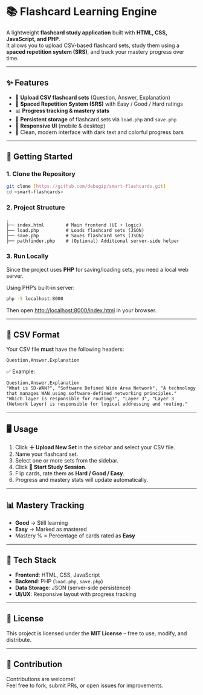# 📚 Flashcard Learning Engine

A lightweight **flashcard study application** built with **HTML, CSS, JavaScript, and PHP**.  
It allows you to upload CSV-based flashcard sets, study them using a **spaced repetition system (SRS)**, and track your mastery progress over time.

---

## ✨ Features
- 📂 **Upload CSV flashcard sets** (Question, Answer, Explanation)
- 🧠 **Spaced Repetition System (SRS)** with Easy / Good / Hard ratings
- 📊 **Progress tracking & mastery stats**
- 🔄 **Persistent storage** of flashcard sets via `load.php` and `save.php`
- 📱 **Responsive UI** (mobile & desktop)
- 🎨 Clean, modern interface with dark text and colorful progress bars

---

## 🚀 Getting Started

### 1. Clone the Repository
```bash
git clone [https://github.com/debugip/smart-flashcards.git]
cd <smart-flashcards>
```

### 2. Project Structure
```
.
├── index.html        # Main frontend (UI + logic)
├── load.php          # Loads flashcard sets (JSON)
├── save.php          # Saves flashcard sets (JSON)
├── pathfinder.php    # (Optional) Additional server-side helper
```

### 3. Run Locally
Since the project uses **PHP** for saving/loading sets, you need a local web server.

Using PHP’s built-in server:
```bash
php -S localhost:8000
```

Then open [http://localhost:8000/index.html](http://localhost:8000/index.html) in your browser.

---

## 📂 CSV Format
Your CSV file **must** have the following headers:
```
Question,Answer,Explanation
```

✅ Example:
```csv
Question,Answer,Explanation
"What is SD-WAN?", "Software Defined Wide Area Network", "A technology that manages WAN using software-defined networking principles."
"Which layer is responsible for routing?", "Layer 3", "Layer 3 (Network Layer) is responsible for logical addressing and routing."
```

---

## 🖥️ Usage
1. Click **＋ Upload New Set** in the sidebar and select your CSV file.
2. Name your flashcard set.
3. Select one or more sets from the sidebar.
4. Click **🧠 Start Study Session**.
5. Flip cards, rate them as **Hard / Good / Easy**.
6. Progress and mastery stats will update automatically.

---

## 📊 Mastery Tracking
- **Good** → Still learning  
- **Easy** → Marked as mastered  
- Mastery % = Percentage of cards rated as **Easy**  

---

## 🔧 Tech Stack
- **Frontend**: HTML, CSS, JavaScript
- **Backend**: PHP (`load.php`, `save.php`)
- **Data Storage**: JSON (server-side persistence)
- **UI/UX**: Responsive layout with progress tracking

---

## 📜 License
This project is licensed under the **MIT License** – free to use, modify, and distribute.

---

## 🙌 Contribution
Contributions are welcome!  
Feel free to fork, submit PRs, or open issues for improvements.
